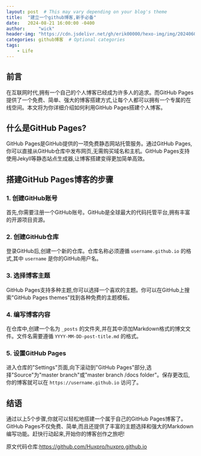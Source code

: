 ```yaml
---
layout: post  # This may vary depending on your blog's theme
title:  "建立一个github博客,新手必备"
date:   2024-08-21 16:00:00 -0400
author:     "wick"
header-img: "https://cdn.jsdelivr.net/gh/erik00000/hexo-img/img/202406041118617.png"
categories: github博客  # Optional categories
tags:
    - Life
---
```

## 前言

在互联网时代,拥有一个自己的个人博客已经成为许多人的追求。而GitHub Pages提供了一个免费、简单、强大的博客搭建方式,让每个人都可以拥有一个专属的在线空间。本文将为你详细介绍如何利用GitHub Pages搭建个人博客。

## 什么是GitHub Pages?

GitHub Pages是GitHub提供的一项免费静态网站托管服务。通过GitHub Pages,你可以直接从GitHub仓库中发布网页,无需购买域名和主机。GitHub Pages支持使用Jekyll等静态站点生成器,让博客搭建变得更加简单高效。

## 搭建GitHub Pages博客的步骤

### 1. 创建GitHub账号

首先,你需要注册一个GitHub账号。GitHub是全球最大的代码托管平台,拥有丰富的开源项目资源。

### 2. 创建GitHub仓库

登录GitHub后,创建一个新的仓库。仓库名称必须遵循 `username.github.io` 的格式,其中 `username` 是你的GitHub用户名。

### 3. 选择博客主题

GitHub Pages支持多种主题,你可以选择一个喜欢的主题。你可以在GitHub上搜索"GitHub Pages themes"找到各种免费的主题模板。

### 4. 编写博客内容

在仓库中,创建一个名为 `_posts` 的文件夹,并在其中添加Markdown格式的博文文件。文件名需要遵循 `YYYY-MM-DD-post-title.md` 的格式。

### 5. 设置GitHub Pages

进入仓库的"Settings"页面,向下滚动到"GitHub Pages"部分,选择"Source"为"master branch"或"master branch /docs folder"。保存更改后,你的博客就可以在 `https://username.github.io` 访问了。

## 结语

通过以上5个步骤,你就可以轻松地搭建一个属于自己的GitHub Pages博客了。GitHub Pages不仅免费、简单,而且还提供了丰富的主题选择和强大的Markdown编写功能。赶快行动起来,开始你的博客创作之旅吧!


原文代码仓库:https://github.com/Huxpro/huxpro.github.io
